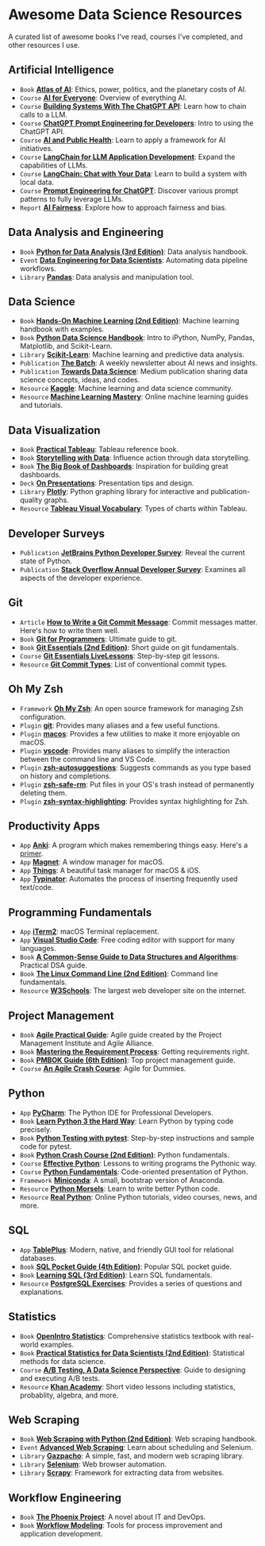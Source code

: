 # Awesome Data Science Resources 
A curated list of awesome books I've read, courses I've completed, and other resources I use.

## Artificial Intelligence
- `Book` [**Atlas of AI**](https://katecrawford.net): Ethics, power, politics, and the planetary costs of AI.
- `Course` [**AI for Everyone**](https://www.coursera.org/learn/ai-for-everyone): Overview of everything AI.
- `Course` [**Building Systems With The ChatGPT API**](https://www.deeplearning.ai/short-courses/building-systems-with-chatgpt/): Learn how to chain calls to a LLM.
- `Course` [**ChatGPT Prompt Engineering for Developers**](https://www.deeplearning.ai/short-courses/chatgpt-prompt-engineering-for-developers/): Intro to using the ChatGPT API.
- `Course` [**AI and Public Health**](https://www.coursera.org/learn/ai-and-public-health): Learn to apply a framework for AI initiatives.
- `Course` [**LangChain for LLM Application Development**](https://www.deeplearning.ai/short-courses/langchain-for-llm-application-development/): Expand the capabilities of LLMs.
- `Course` [**LangChain: Chat with Your Data**](https://www.deeplearning.ai/short-courses/langchain-chat-with-your-data/): Learn to build a system with local data.
- `Course` [**Prompt Engineering for ChatGPT**](https://www.coursera.org/learn/prompt-engineering/): Discover various prompt patterns to fully leverage LLMs. 
- `Report` [**AI Fairness**](https://learning.oreilly.com/library/view/ai-fairness/9781492077664/): Explore how to approach fairness and bias.

## Data Analysis and Engineering
- `Book` [**Python for Data Analysis (3rd Edition)**](https://learning.oreilly.com/library/view/python-for-data/9781098104023/): Data analysis handbook.
- `Event` [**Data Engineering for Data Scientists**](https://learning.oreilly.com/live-events/data-engineering-for-data-scientists/0636920303039/0636920053608/): Automating data pipeline workflows.
- `Library` [**Pandas**](https://pandas.pydata.org): Data analysis and manipulation tool.

## Data Science
- `Book` [**Hands-On Machine Learning (2nd Edition)**](https://learning.oreilly.com/library/view/hands-on-machine-learning/9781492032632/): Machine learning handbook with examples.
- `Book` [**Python Data Science Handbook**](https://learning.oreilly.com/library/view/python-data-science/9781491912126/): Intro to iPython, NumPy, Pandas, Matplotlib, and Scikit-Learn.
- `Library` [**Scikit-Learn**](https://scikit-learn.org/stable/): Machine learning and predictive data analysis.
- `Publication` [**The Batch**](https://www.deeplearning.ai/the-batch/): A weekly newsletter about AI news and insights.
- `Publication` [**Towards Data Science**](https://towardsdatascience.com): Medium publication sharing data science concepts, ideas, and codes.
- `Resource` [**Kaggle**](https://www.kaggle.com/): Machine learning and data science community.
- `Resource` [**Machine Learning Mastery**](https://machinelearningmastery.com/start-here): Online machine learning guides and tutorials.

## Data Visualization
- `Book` [**Practical Tableau**](https://learning.oreilly.com/library/view/practical-tableau/9781491977309/): Tableau reference book.
- `Book` [**Storytelling with Data**](https://learning.oreilly.com/library/view/storytelling-with-data/9781119621492/): Influence action through data storytelling.
- `Book` [**The Big Book of Dashboards**](https://learning.oreilly.com/library/view/the-big-book/9781119282716/): Inspiration for building great dashboards.
- `Deck` [**On Presentations**](https://www.beautiful.ai/player/-LiSV45O9K1sE8uv5oMj/On-Presentations): Presentation tips and design.
- `Library` [**Plotly**](https://plotly.com/python/): Python graphing library for interactive and publication-quality graphs.
- `Resource` [**Tableau Visual Vocabulary**](https://public.tableau.com/app/profile/andy.kriebel/viz/VisualVocabulary/VisualVocabulary): Types of charts within Tableau.

## Developer Surveys
- `Publication` [**JetBrains Python Developer Survey**](https://www.jetbrains.com/resources/industry-reports/): Reveal the current state of Python.
- `Publication` [**Stack Overflow Annual Developer Survey**](https://insights.stackoverflow.com/survey): Examines all aspects of the developer experience.

## Git
- `Article` [**How to Write a Git Commit Message**](https://cbea.ms/git-commit/): Commit messages matter. Here's how to write them well.
- `Book` [**Git for Programmers**](https://learning.oreilly.com/library/view/git-for-programmers/9781801075732/): Ultimate guide to git.
- `Book` [**Git Essentials (2nd Edition)**](https://learning.oreilly.com/library/view/git-essentials/9781787120723/): Short guide on git fundamentals.
- `Course` [**Git Essentials LiveLessons**](https://learning.oreilly.com/videos/git-essentials-livelessons/9780134655284/): Step-by-step git lessons.
- `Resource` [**Git Commit Types**](https://github.com/pvdlg/conventional-changelog-metahub#commit-types): List of conventional commit types.

## Oh My Zsh
- `Framework` [**Oh My Zsh**](https://ohmyz.sh): An open source framework for managing Zsh configuration.
- `Plugin` [**git**](https://github.com/ohmyzsh/ohmyzsh/tree/master/plugins/git): Provides many aliases and a few useful functions.
- `Plugin` [**macos**](https://github.com/ohmyzsh/ohmyzsh/tree/master/plugins/macos): Provides a few utilities to make it more enjoyable on macOS.
- `Plugin` [**vscode**](https://github.com/ohmyzsh/ohmyzsh/tree/master/plugins/vscode): Provides many aliases to simplify the interaction between the command line and VS Code.
- `Plugin` [**zsh-autosuggestions**](https://github.com/zsh-users/zsh-autosuggestions): Suggests commands as you type based on history and completions.
- `Plugin` [**zsh-safe-rm**](https://github.com/mattmc3/zsh-safe-rm): Put files in your OS's trash instead of permanently deleting them.
- `Plugin` [**zsh-syntax-highlighting**](https://github.com/zsh-users/zsh-syntax-highlighting): Provides syntax highlighting for Zsh.

## Productivity Apps
- `App` [**Anki**](https://apps.ankiweb.net): A program which makes remembering things easy. Here's a [primer](http://augmentingcognition.com/ltm.html).
- `App` [**Magnet**](https://magnet.crowdcafe.com): A window manager for macOS.
- `App` [**Things**](https://culturedcode.com/things/): A beautiful task manager for macOS & iOS.
- `App` [**Typinator**](https://www.ergonis.com/products/typinator/): Automates the process of inserting frequently used text/code.

## Programming Fundamentals
- `App` [**iTerm2**](https://iterm2.com): macOS Terminal replacement.
- `App` [**Visual Studio Code**](https://code.visualstudio.com/): Free coding editor with support for many languages.
- `Book` [**A Common-Sense Guide to Data Structures and Algorithms**](https://learning.oreilly.com/library/view/a-common-sense-guide/9781680502794/): Practical DSA guide.
- `Book` [**The Linux Command Line (2nd Edition)**](https://learning.oreilly.com/library/view/the-linux-command/9781492071235/): Command line fundamentals.
- `Resource` [**W3Schools**](https://www.w3schools.com): The largest web developer site on the internet.

## Project Management
- `Book` [**Agile Practical Guide**](https://learning.oreilly.com/library/view/agile-practice-guide/9781628253993/): Agile guide created by the Project Management Institute and Agile Alliance.
- `Book` [**Mastering the Requirement Process**](https://www.amazon.com/Mastering-Requirements-Process-Getting-Right/dp/0321815742): Getting requirements right.
- `Book` [**PMBOK Guide (6th Edition)**](https://learning.oreilly.com/library/view/a-guide-to/9781628253900/): Top project management guide.
- `Course` [**An Agile Crash Course**](https://learning.oreilly.com/videos/an-agile-crash/9781789533415/): Agile for Dummies.

## Python
- `App` [**PyCharm**](https://www.jetbrains.com/pycharm/): The Python IDE for Professional Developers.
- `Book` [**Learn Python 3 the Hard Way**](https://learning.oreilly.com/library/view/learn-python-3/9780134693866/): Learn Python by typing code precisely.
- `Book` [**Python Testing with pytest**](https://learning.oreilly.com/library/view/python-testing-with/9781680509427/): Step-by-step instructions and sample code for pytest.
- `Book` [**Python Crash Course (2nd Edition)**](https://learning.oreilly.com/library/view/python-crash-course/9781492071266/): Python fundamentals.
- `Course` [**Effective Python**](https://learning.oreilly.com/videos/effective-python/9780134175249/): Lessons to writing programs the Pythonic way.
- `Course` [**Python Fundamentals**](https://learning.oreilly.com/videos/python-fundamentals/9780135917411/): Code-oriented presentation of Python.
- `Framework` [**Miniconda**](https://docs.conda.io/en/latest/miniconda.html): A small, bootstrap version of Anaconda.
- `Resource` [**Python Morsels**](https://www.pythonmorsels.com): Learn to write better Python code.
- `Resource` [**Real Python**](https://realpython.com): Online Python tutorials, video courses, news, and more.

## SQL
- `App` [**TablePlus**](https://tableplus.com/): Modern, native, and friendly GUI tool for relational databases.
- `Book` [**SQL Pocket Guide (4th Edition)**](https://learning.oreilly.com/library/view/sql-pocket-guide/9781492090397/): Popular SQL pocket guide.
- `Book` [**Learning SQL (3rd Edition)**](https://learning.oreilly.com/library/view/learning-sql-3rd/9781492057604/): Learn SQL fundamentals.
- `Resource` [**PostgreSQL Exercises**](https://pgexercises.com): Provides a series of questions and explanations.

## Statistics
- `Book` [**OpenIntro Statistics**](https://www.openintro.org/book/os/): Comprehensive statistics textbook with real-world examples.
- `Book` [**Practical Statistics for Data Scientists (2nd Edition)**](https://learning.oreilly.com/library/view/practical-statistics-for/9781492072935/): Statistical methods for data science.
- `Course` [**A/B Testing, A Data Science Perspective**](https://learning.oreilly.com/videos/a-b-testing-a/9781491934777/): Guide to designing and executing A/B tests.
- `Resource` [**Khan Academy**](https://www.khanacademy.org/): Short video lessons including statistics, probablity, algebra, and more.

## Web Scraping
- `Book` [**Web Scraping with Python (2nd Edition)**](https://learning.oreilly.com/library/view/web-scraping-with/9781491985564/): Web scraping handbook.
- `Event` [**Advanced Web Scraping**](https://learning.oreilly.com/live-events/advanced-web-scraping/0636920376163/0636920412489/): Learn about scheduling and Selenium.
- `Library` [**Gazpacho**](https://gazpacho.xyz/#about): A simple, fast, and modern web scraping library.
- `Library` [**Selenium**](https://www.selenium.dev): Web browser automation.
- `Library` [**Scrapy**](https://scrapy.org): Framework for extracting data from websites.

## Workflow Engineering
- `Book` [**The Phoenix Project**](https://itrevolution.com/product/the-phoenix-project/): A novel about IT and DevOps.
- `Book` [**Workflow Modeling**](https://www.amazon.com/Workflow-Modeling-Improvement-Application-Development/dp/1596931922): Tools for process improvement and application development.
